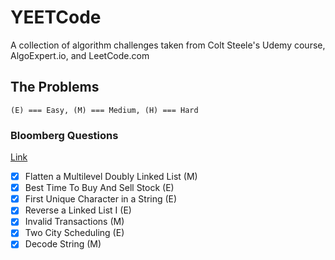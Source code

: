# YEETCode

A collection of algorithm challenges taken from Colt Steele's Udemy course, AlgoExpert.io, and LeetCode.com

## The Problems

`(E) === Easy, (M) === Medium, (H) === Hard`

### Bloomberg Questions

[Link](https://docs.google.com/spreadsheets/d/1U4Ighqvei8gMR90VS9iNTlQmtGOzqvGc3rm-LaHbAco/htmlview#gid=0)

- [x] Flatten a Multilevel Doubly Linked List (M)
- [x] Best Time To Buy And Sell Stock (E)
- [x] First Unique Character in a String (E)
- [x] Reverse a Linked List I (E)
- [x] Invalid Transactions (M)
- [x] Two City Scheduling (E)
- [x] Decode String (M)
